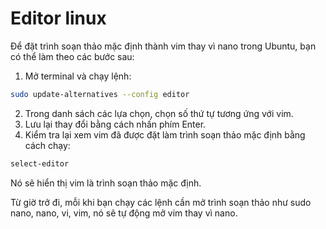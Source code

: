 # Editor linux

Để đặt trình soạn thảo mặc định thành vim thay vì nano trong Ubuntu, bạn có thể làm theo các bước sau:

1. Mở terminal và chạy lệnh:

```bash
sudo update-alternatives --config editor
```

2. Trong danh sách các lựa chọn, chọn số thứ tự tương ứng với vim.
3. Lưu lại thay đổi bằng cách nhấn phím Enter.
4. Kiểm tra lại xem vim đã được đặt làm trình soạn thảo mặc định bằng cách chạy:

```bash
select-editor
```

Nó sẽ hiển thị vim là trình soạn thảo mặc định.

Từ giờ trở đi, mỗi khi bạn chạy các lệnh cần mở trình soạn thảo như sudo nano, nano, vi, vim, nó sẽ tự động mở vim thay vì nano.
